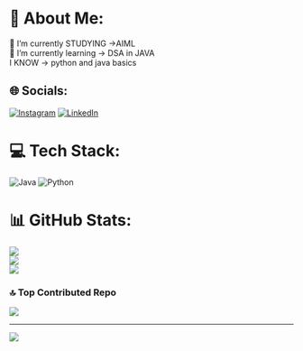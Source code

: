 # 💫 About Me:
🔭 I’m currently STUDYING ->AIML <br>🌱 I’m currently learning -> DSA in JAVA<br>I KNOW -> python and java  basics<br>


## 🌐 Socials:
[![Instagram](https://img.shields.io/badge/Instagram-%23E4405F.svg?logo=Instagram&logoColor=white)](https://instagram.com/s_a_g_a_r_h_d_04) [![LinkedIn](https://img.shields.io/badge/LinkedIn-%230077B5.svg?logo=linkedin&logoColor=white)](https://linkedin.com/in/www.linkedin.com/in/sagar-h-d-320725332) 

# 💻 Tech Stack:
![Java](https://img.shields.io/badge/java-%23ED8B00.svg?style=for-the-badge&logo=openjdk&logoColor=white) ![Python](https://img.shields.io/badge/python-3670A0?style=for-the-badge&logo=python&logoColor=ffdd54)
# 📊 GitHub Stats:
![](https://github-readme-stats.vercel.app/api?username=sagarhd2&theme=shadow_blue&hide_border=false&include_all_commits=false&count_private=false)<br/>
![](https://github-readme-streak-stats.herokuapp.com/?user=sagarhd2&theme=shadow_blue&hide_border=false)<br/>
![](https://github-readme-stats.vercel.app/api/top-langs/?username=sagarhd2&theme=shadow_blue&hide_border=false&include_all_commits=false&count_private=false&layout=compact)

### 🔝 Top Contributed Repo
![](https://github-contributor-stats.vercel.app/api?username=sagarhd2&limit=5&theme=dark&combine_all_yearly_contributions=true)

---
[![](https://visitcount.itsvg.in/api?id=sagarhd2&icon=0&color=0)](https://visitcount.itsvg.in)

<!-- Proudly created with GPRM ( https://gprm.itsvg.in ) -->
